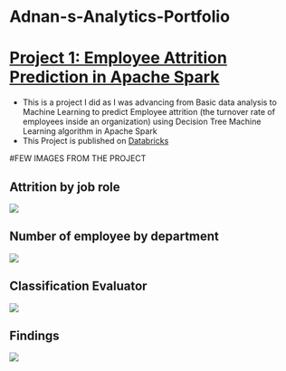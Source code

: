 # Adnan-s-Analytics-Portfolio

# [Project 1: Employee Attrition Prediction in Apache Spark](https://databricks-prod-cloudfront.cloud.databricks.com/public/4027ec902e239c93eaaa8714f173bcfc/7256832356335184/4203124941406738/3079025674952962/latest.html)

* This is a project I did as I was advancing from Basic data analysis to Machine Learning to predict Employee attrition (the turnover rate of employees inside an organization) using Decision Tree Machine Learning algorithm in Apache Spark
* This Project is published on [Databricks](https://databricks-prod-cloudfront.cloud.databricks.com/public/4027ec902e239c93eaaa8714f173bcfc/7256832356335184/4203124941406738/3079025674952962/latest.html)

#FEW IMAGES FROM THE PROJECT
## Attrition by job role 
![](Adnan-s-Analytics-Portfolio/attrition%by%job%role.png)
## Number of employee by department 
![](Adnan-s-Analytics-Portfolio/Number%of%employee%by%department.png)
## Classification Evaluator 
![](Adnan-s-Analytics-Portfolio/model%classification.png) 
## Findings 
![](Adnan-s-Analytics-Portfolio/Findings.png) 
